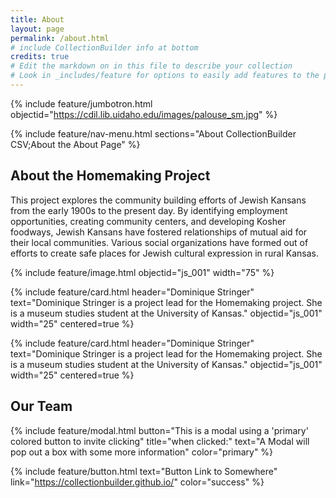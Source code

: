 ```yaml
---
title: About
layout: page
permalink: /about.html
# include CollectionBuilder info at bottom
credits: true
# Edit the markdown on in this file to describe your collection
# Look in _includes/feature for options to easily add features to the page
---
```


{% include feature/jumbotron.html objectid="https://cdil.lib.uidaho.edu/images/palouse_sm.jpg" %} 

{% include feature/nav-menu.html sections="About CollectionBuilder CSV;About the About Page" %}

## About the Homemaking Project
<div class="col-md-12">
This project explores the community building efforts of Jewish Kansans from the early 1900s to the present day. By identifying employment opportunities, creating community centers, and developing Kosher foodways, Jewish Kansans have fostered relationships of mutual aid for their local communities. Various social organizations have formed out of efforts to create safe places for Jewish cultural expression in rural Kansas.

{% include feature/image.html objectid="js_001" width="75" %}
<div>
<div class="col-md-6">

{% include feature/card.html header="Dominique Stringer" text="Dominique Stringer is a project lead for the Homemaking project. She is a museum studies student at the University of Kansas." objectid="js_001" width="25" centered=true %}


</div>
<div class="col-md-6">

{% include feature/card.html header="Dominique Stringer" text="Dominique Stringer is a project lead for the Homemaking project. She is a museum studies student at the University of Kansas." objectid="js_001" width="25" centered=true %}

</div>


## Our Team


{% include feature/modal.html button="This is a modal using a 'primary' colored button to invite clicking" title="when clicked:" text="A Modal will pop out a box with some more information" color="primary" %}

{% include feature/button.html text="Button Link to Somewhere" link="https://collectionbuilder.github.io/" color="success" %}